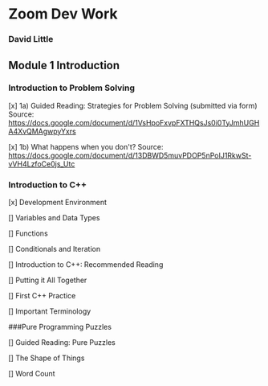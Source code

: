 # Zoom Dev Work
### David Little

## Module 1 Introduction

### Introduction to Problem Solving
[x] 1a) Guided Reading: Strategies for Problem Solving (submitted via form)
Source: https://docs.google.com/document/d/1VsHpoFxvpFXTHQsJs0i0TyJmhUGHA4XvQMAgwpyYxrs

[x] 1b) What happens when you don't?
Source: https://docs.google.com/document/d/13DBWD5muvPDOP5nPoIJ1RkwSt-vVH4LzfoCe0js_Utc


### Introduction to C++

[x] Development Environment

[] Variables and Data Types

[] Functions

[] Conditionals and Iteration

[] Introduction to C++: Recommended Reading

[] Putting it All Together

[] First C++ Practice

[] Important Terminology

###Pure Programming Puzzles

[] Guided Reading: Pure Puzzles

[] The Shape of Things

[] Word Count